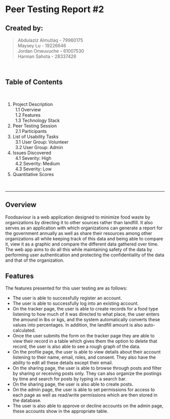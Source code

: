 # Peer Testing Report #2


## Created by:
> Abdulaziz Almutlaq - 79960175 <br>
Maysey Lu - 19226646 <br>
Jordan Onwuvuche - 61007530 <br>
Harman Sahota - 28337426 <br>
>>
<br>

## Table of Contents
<br>


1. Project Description  <br>
&nbsp;	1.1 Overview  <br>
&nbsp;	1.2 Features <br>
&nbsp;      1.3 Technology Stack  <br>
2. Peer Testing Session 	<br>
&nbsp;  2.1 Participants <br>
3. List of Usability Tasks <br>
&nbsp;   3.1 User Group: Volunteer <br>
&nbsp;   3.2 User Group: Admin <br>
4. Issues Discovered <br>
&nbsp;   4.1 Severity: High <br>
&nbsp;   4.2 Severity: Medium <br>
&nbsp;   4.3 Severity: Low <br>
5. Quantitative Scores

<br>

--- 

## Overview

Foodsaviour is a web application designed to minimize food waste by organizations by directing it to other sources rather than landfill. It also serves as an application with which organizations can generate a report for the government annually as well as share their resources among other organizations all while keeping track of this data and being able to compare it, view it as a graphic and compare the different data gathered over time. The web app aims to do  all this while maintaining safety of the data by performing user authentication and protecting the confidentiality of the data and that of the organization. 

## Features

The features presented for this user testing are as follows: 

- The user is able to successfully register an account.
- The user is able to successfully log into an existing account. 
- On the tracker page, the user is able to create records for a food type listening to how much of it was directed to what place, the user enters the amound in lbs or kgs, and the system automatically converts these values into percentages. In addition, the landfill amount is also auto-calculated.
- Once the user submits the form on the tracker page they are able to view their record in a table which gives them the option to delete that record, the user is also able to see a rough graph of the data. 
- On the profile page, the user is able to view details about their account listening to their name, email, roles, and consent. They also have the ability to edit all these details except their email. 
- On the sharing page, the user is able to browse through posts and filter by sharing or receiving posts only. They can also organize the postings by time and search for posts by typing in a search bar. 
- On the sharing page, the user is also able to create posts. 
- On the admin page, the user is able to set permissions for access to each page as well as read/write permissions which are then stored in the database. 
- The user is also able to approve or decline accounts on the admin page, these accounts show in the appropriate table.

